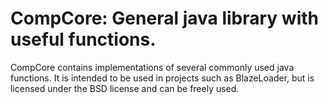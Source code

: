 CompCore: General java library with useful functions.
========

CompCore contains implementations of several commonly used java functions.  It is intended to be used in projects such as BlazeLoader, but is licensed under the BSD license and can be freely used.
